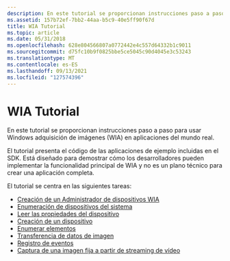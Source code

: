 ```yaml
---
description: En este tutorial se proporcionan instrucciones paso a paso para usar Windows adquisición de imágenes (WIA) en aplicaciones del mundo real.
ms.assetid: 157b72ef-7bb2-44aa-b5c9-40e5ff90f67d
title: WIA Tutorial
ms.topic: article
ms.date: 05/31/2018
ms.openlocfilehash: 628e804566807a0772442e4c557d64332b1c9011
ms.sourcegitcommit: d75fc10b9f0825bbe5ce5045c90d4045e3c53243
ms.translationtype: MT
ms.contentlocale: es-ES
ms.lasthandoff: 09/13/2021
ms.locfileid: "127574396"
---
```

# <a name="wia-tutorial"></a>WIA Tutorial

En este tutorial se proporcionan instrucciones paso a paso para usar Windows adquisición de imágenes (WIA) en aplicaciones del mundo real.

El tutorial presenta el código de las aplicaciones de ejemplo incluidas en el SDK. Está diseñado para demostrar cómo los desarrolladores pueden implementar la funcionalidad principal de WIA y no es un plano técnico para crear una aplicación completa.

El tutorial se centra en las siguientes tareas:

-   [Creación de un Administrador de dispositivos WIA](-wia-creating-a-wia-device-manager.md)
-   [Enumeración de dispositivos del sistema](-wia-enumerating-system-devices.md)
-   [Leer las propiedades del dispositivo](-wia-reading-device-properties.md)
-   [Creación de un dispositivo](-wia-creating-a-device.md)
-   [Enumerar elementos](-wia-enumerating-items.md)
-   [Transferencia de datos de imagen](-wia-transferring-image-data.md)
-   [Registro de eventos](-wia-registering-for-events.md)
-   [Captura de una imagen fija a partir de streaming de vídeo](-wia-capturing-a-still-image-from-streaming-video.md)

 

 



